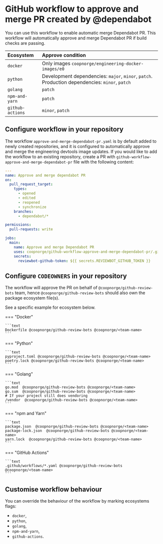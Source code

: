 # GitHub workflow to approve and merge PR created by @dependabot

You can use this workflow to enable automatic merge Dependabot PR.
This workflow will automatically approve and merge Dependabot PR
if build checks are passing.

| Ecosystem | Approve condition |
| :--- | :--- |
| `docker` | Only images `coopnorge/engineering-docker-images/e0` |
| `python` | Development dependencies: `major`, `minor`, `patch`. Production dependencies: `minor`, `patch` |
| `golang` | `patch` |
| `npm-and-yarn` | `patch` |
| `github-actions` | `minor`, `patch` |

## Configure workflow in your repository

The workflow `approve-and-merge-dependabot-pr.yaml` is by default added to newly
created repositories, and it is configured to automatically approve and merge
the engineering devtools image updates. If you would like to add the workflow
to an existing repository, create a PR with `github-workflow-approve-and-merge-dependabot-pr`
file with the following content:

```yaml title="approve-and-merge-dependabot.yaml"
---
name: Approve and merge dependabot PR
on:
  pull_request_target:
    types:
      - opened
      - edited
      - reopened
      - synchronize
    branches:
      - dependabot/*

permissions:
  pull-requests: write

jobs:
  main:
    name: Approve and merge Dependabot PR
    uses: coopnorge/github-workflow-approve-and-merge-dependabot-pr/.github/workflows/approve-and-merge-dependabot-pr.yaml@main
    secrets:
      reviewbot-github-token: ${{ secrets.REVIEWBOT_GITHUB_TOKEN }}
```

## Configure `CODEOWNERS` in your repository

The workflow will approve the PR on behalf of `@coopnorge/github-review-bots`
team, hence `@coopnorge/github-review-bots` should also own
the package ecosystem file(s).

See a specific example for ecosystem below.

=== "Docker"

    ```text
    Dockerfile @coopnorge/github-review-bots @coopnorge/<team-name>
    ```

=== "Python"

    ```text
    pyproject.toml @coopnorge/github-review-bots @coopnorge/<team-name>
    poetry.lock @coopnorge/github-review-bots @coopnorge/<team-name>
    ```

=== "Golang"

    ```text
    go.mod  @coopnorge/github-review-bots @coopnorge/<team-name>
    go.sum  @coopnorge/github-review-bots @coopnorge/<team-name>
    # If your project still does vendoring
    /vendor  @coopnorge/github-review-bots @coopnorge/<team-name>
    ```

=== "npm and Yarn"

    ```text
    package.json  @coopnorge/github-review-bots @coopnorge/<team-name>
    package-lock.json  @coopnorge/github-review-bots @coopnorge/<team-name>
    yarn.lock  @coopnorge/github-review-bots @coopnorge/<team-name>
    ```

=== "GitHub Actions"

    ```text
    .github/workflows/*.yaml @coopnorge/github-review-bots @coopnorge/<team-name>
    ```

## Customise workflow behaviour

You can override the behaviour of the workflow by marking ecosystems flags:

- `docker`,
- `python`,
- `golang`,
- `npm-and-yarn`,
- `github-actions`.
